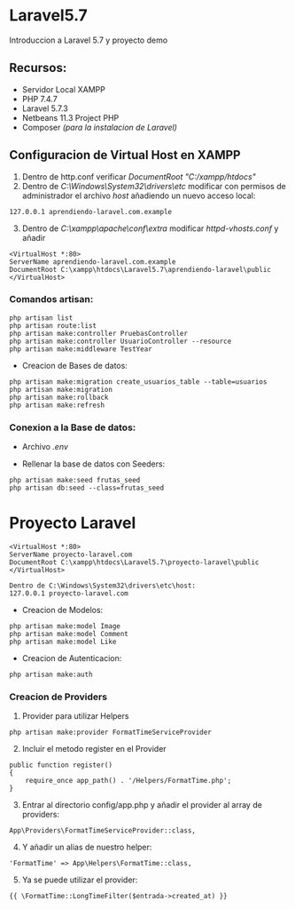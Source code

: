 # Laravel5.7
Introduccion a Laravel 5.7 y proyecto demo
## Recursos:
* Servidor Local XAMPP
* PHP 7.4.7
* Laravel 5.7.3
* Netbeans 11.3 Project PHP
* Composer _(para la instalacion de Laravel)_

## Configuracion de Virtual Host en XAMPP
1. Dentro de http.conf verificar _DocumentRoot "C:/xampp/htdocs"_
2. Dentro de _C:\Windows\System32\drivers\etc_ modificar con permisos de administrador el archivo _host_ añadiendo un nuevo acceso local:
```
127.0.0.1 aprendiendo-laravel.com.example
```
3. Dentro de _C:\xampp\apache\conf\extra_ modificar _httpd-vhosts.conf_ y añadir
```
<VirtualHost *:80>
ServerName aprendiendo-laravel.com.example
DocumentRoot C:\xampp\htdocs\Laravel5.7\aprendiendo-laravel\public
</VirtualHost>
```

### Comandos artisan:
```
php artisan list
php artisan route:list
php artisan make:controller PruebasController
php artisan make:controller UsuarioController --resource
php artisan make:middleware TestYear
```
* Creacion de Bases de datos:
```
php artisan make:migration create_usuarios_table --table=usuarios
php artisan make:migration
php artisan make:rollback
php artisan make:refresh
```

### Conexion a la Base de datos:
* Archivo _.env_

* Rellenar la base de datos con Seeders:
```
php artisan make:seed frutas_seed
php artisan db:seed --class=frutas_seed
```


# Proyecto Laravel
```
<VirtualHost *:80>
ServerName proyecto-laravel.com
DocumentRoot C:\xampp\htdocs\Laravel5.7\proyecto-laravel\public
</VirtualHost>

Dentro de C:\Windows\System32\drivers\etc\host:
127.0.0.1 proyecto-laravel.com

```
* Creacion de Modelos:
```
php artisan make:model Image
php artisan make:model Comment
php artisan make:model Like
```
* Creacion de Autenticacion:
```
php artisan make:auth
```
### Creacion de Providers
1.  Provider para utilizar Helpers
```
php artisan make:provider FormatTimeServiceProvider
```
2.  Incluir el metodo register en el Provider
```
public function register()
{
    require_once app_path() . '/Helpers/FormatTime.php';
}
```
3.  Entrar al directorio config/app.php y añadir el provider al array de providers:
```
App\Providers\FormatTimeServiceProvider::class,
```
4.  Y añadir un alias de nuestro helper:
```
'FormatTime' => App\Helpers\FormatTime::class,
```
5.  Ya se puede utilizar el provider:
```
{{ \FormatTime::LongTimeFilter($entrada->created_at) }}
```